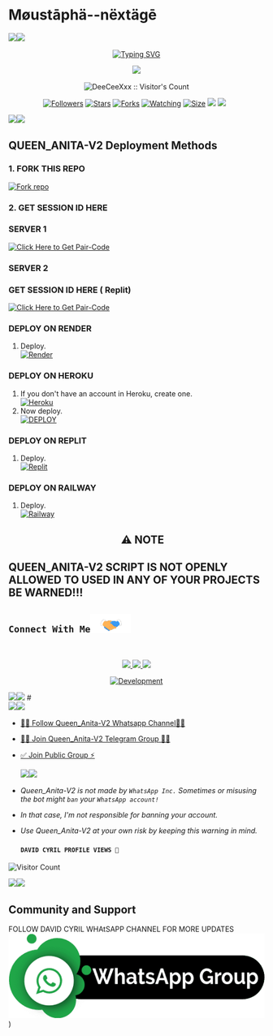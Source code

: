  # Møustāphä--nëxtägē
   <a><img src='https://i.imgur.com/LyHic3i.gif'/></a><a><img src='https://i.imgur.com/LyHic3i.gif'/></a>
<p align="center">
<p align="center">
  <a href="https://git.io/typing-svg"><img src="https://readme-typing-svg.demolab.com?font=EB+Garamond&weight=800&size=28&duration=4000&pause=1000&random=false&width=435&lines=+•★⃝ QUEEN-+ANITA-+V2★⃝•;MULTI-DEVICE+WHATSAPP+BOT;DEVELOPED+BY+DAVID+CYRIL;RELEASED+DATE+22%2F6%2F2024." alt="Typing SVG" /></a>
 </p>
<p align="center">
<img src="https://telegra.ph/file/a22200a780671e0e32383.jpg"/> 
<p align="center"><img src="https://profile-counter.glitch.me/{DeeCeeXxx}/count.svg" alt="DeeCeeXxx :: Visitor's Count" /></p>
<p align="center">
<a href="https://github.com/DeeCeeXxx/followers"><img title="Followers" src="https://img.shields.io/github/followers/DeeCeeXxx?color=red&style=flat-square"></a>
<a href="https://github.com/DeeCeeXxx/Queen-Anita-V2/stargazers/"><img title="Stars" src="https://img.shields.io/github/stars/DeeCeeXxx/Queen-Anita-V2?color=blue&style=flat-square"></a>
<a href="https://github.com/DeeCeeXxx/Queen-Anita-V2/network/members"><img title="Forks" src="https://img.shields.io/github/forks/DeeCeeXxx/Queen-Anita-V2?color=red&style=flat-square"></a>
<a href="https://github.com/DeeCeeXxx/Queen-Anita-V2/watchers"><img title="Watching" src="https://img.shields.io/github/watchers/DeeCeeXxx/Queen_Anita-V2?label=Watchers&color=blue&style=flat-square"></a>
<a href="https://github.com/DeeCeeXxx/Queen-Anita-V2/"><img title="Size" src="https://img.shields.io/github/repo-size/DeeCeeXxx/Queen-Anita-V2?style=flat-square&color=green"></a>
<a href="https://hits.seeyoufarm.com"><img src="https://hits.seeyoufarm.com/api/count/incr/badge.svg?url=https%3A%2F%2Fgithub.com%2FDeeCeeXxx%2FQueen-Anita-Md&count_bg=%2379C83D&title_bg=%23555555&icon=probot.svg&icon_color=%2300FF6D&title=hits&edge_flat=false"/></a>
<a href="https://github.com/DeeCeeXxx/Queen-Anita-V2/graphs/commit-activity"><img height="20" src="https://img.shields.io/badge/Maintained%3F-yes-green.svg"></a>&nbsp;&nbsp;
</p>
<p align='center'>
    </p>
<a><img src='https://i.imgur.com/LyHic3i.gif'/></a><a><img src='https://i.imgur.com/LyHic3i.gif'/></a>
<p align="center">

 ## QUEEN_ANITA-V2 Deployment Methods

### 1. FORK THIS REPO

<a href='https://github.com/DeeCeeXxx/Queen_Anita-V2-Beta/fork' target="_blank"><img alt='Fork repo' src='https://img.shields.io/badge/Fork This Repo-black?style=for-the-badge&logo=git&logoColor=white'/></a>

### 2. GET SESSION ID HERE

### SERVER 1 
 
<a href="https://test-xgyz.onrender.com"><img src="https://img.shields.io/badge/SESSION_ID-blue" alt="Click Here to Get Pair-Code" width="110"></a>   

### SERVER 2 
### GET SESSION ID HERE ( Replit) 

<a href="https://replit.com/@iamdeeceex/QueenAnita-Md-session-generator"><img src="https://img.shields.io/badge/SESSION-ID-red" alt="Click Here to Get Pair-Code" width="110"></a>   



### DEPLOY ON RENDER
1. Deploy.
    <br>
    <a href='https://render.com' target="_blank"><img alt='Render' src='https://img.shields.io/badge/-Deploy-black?style=for-the-badge&logo=render&logoColor=white'/></a>

### DEPLOY ON HEROKU

1. If you don't have an account in Heroku, create one.
    <br>
    <a href='https://signup.heroku.com/' target="_blank"><img alt='Heroku' src='https://img.shields.io/badge/-Create-purple?style=for-the-badge&logo=heroku&logoColor=white'/></a>
2. Now deploy.
    <br>
    <a href='https://dashboard.heroku.com/new?template=https://github.com/DeeCeeXxx/Queen_Anita-V2' target="_blank"><img alt='DEPLOY' src='https://img.shields.io/badge/-DEPLOY-purple?style=for-the-badge&logo=heroku&logoColor=white'/></a>
### DEPLOY ON REPLIT
1. Deploy.
    <br>
    <a href='https://replit.com/github/Deeceexxx/Queen_Anita-V2' target="_blank"><img alt='Replit' src='https://img.shields.io/badge/-Deploy-red?style=for-the-badge&logo=replit&logoColor=white'/></a>
### DEPLOY ON RAILWAY
1. Deploy.
    <br>
    <a href='https://railway.com/github/Deeceexxx/Queen_Anita-V2' target="_blank"><img alt='Railway' src='https://img.shields.io/badge/-Deploy-green?style=for-the-badge&logo=railway&logoColor=white'/></a>

    <h2 align="center"> ⚠️ NOTE  </h2>
## QUEEN_ANITA-V2 SCRIPT IS NOT OPENLY ALLOWED TO USED IN ANY OF YOUR PROJECTS BE WARNED!!! 

## ```Connect With Me```<img src="https://github.com/0xAbdulKhalid/0xAbdulKhalid/raw/main/assets/mdImages/handshake.gif" width ="80"></h1> 
 <br> 
<p align="center">
<a href="https://wa.me/2349066528353"><img src="https://img.shields.io/badge/Contact David-25D366?style=for-the-badge&logo=whatsapp&logoColor=white" />
<a href="https://whatsapp.com/channel/0029VaeRru3ADTOEKPCPom0L"><img src="https://img.shields.io/badge/Join Official Channel-25D366?style=for-the-badge&logo=whatsapp&logoColor=white" />
<a href="https://t.me/deecee_x"><img src="https://img.shields.io/badge/Telegram-0088cc?style=for-the-badge&logo=telegram&logoColor=white" /><br>
<p align="center">
<img alt="Development" width="250" src="https://media2.giphy.com/media/W9tBvzTXkQopi/giphy.gif?cid=6c09b952xu6syi1fyqfyc04wcfk0qvqe8fd7sop136zxfjyn&ep=v1_internal_gif_by_id&rid=giphy.gif&ct=g" /> </p>
<a><img src='https://i.imgur.com/LyHic3i.gif'/></a><a><img src='https://i.imgur.com/LyHic3i.gif'/></a>
# 

<br>
<a><img src='https://i.imgur.com/LyHic3i.gif'/></a><a><img src='https://i.imgur.com/LyHic3i.gif'/></a>

* [🧑‍💻 Follow Queen_Anita-V2 Whatsapp Channel🧑‍💻](https://whatsapp.com/channel/0029VaeRru3ADTOEKPCPom0L)

* [🧑‍💻 Join Queen_Anita-V2 Telegram Group 🧑‍💻](https://t.me/dctech)

* [✅ Join Public Group ⚡](https://chat.whatsapp.com/KLu7a2r4bc4JFV8s5epvsF)

  <a><img src='https://i.imgur.com/LyHic3i.gif'/></a><a><img src='https://i.imgur.com/LyHic3i.gif'/></a>
  

- *Queen_Anita-V2 is not made by `WhatsApp Inc.` Sometimes or misusing the bot might `ban` your `WhatsApp account!`*
- *In that case, I'm not responsible for banning your account.*
- *Use Queen_Anita-V2 at your own risk by keeping this warning in mind.*
  
  #### ```DAVID CYRIL PROFILE VIEWS 🧚```
![Visitor Count](https://profile-counter.glitch.me/DeeCeeXxx/count.svg)

<a><img src='https://i.imgur.com/LyHic3i.gif'/></a><a><img src='https://i.imgur.com/LyHic3i.gif'/></a>

## Community and Support

FOLLOW DAVID CYRIL WHAtSAPP CHANNEL FOR MORE UPDATES
[![JOIN WHATSAPP GROUP](https://raw.githubusercontent.com/Neeraj-x0/Neeraj-x0/main/photos/suddidina-join-whatsapp.png)](https://whatsapp.com/channel/0029VaeRru3ADTOEKPCPom0L))

